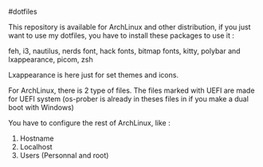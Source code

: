 #dotfiles

This repository is available for ArchLinux and other distribution, if you just want to use my dotfiles, you have to install these packages to use it : 

feh, i3, nautilus, nerds font, hack fonts, bitmap fonts, kitty, polybar and lxappearance, picom, zsh

Lxappearance is here just for set themes and icons.

For ArchLinux, there is 2 type of files. The files marked with UEFI are made for UEFI system (os-prober is already in theses files in if you make a dual boot with Windows)

You have to configure the rest of ArchLinux, like : 

<ol>
    <li>Hostname</li>
    <li>Localhost</li>
    <li>Users (Personnal and root)</li>
</ol>
